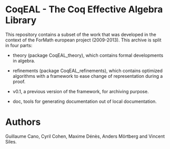 CoqEAL - The Coq Effective Algebra Library
==========================================

This repository contains a subset of the work that was developed in
the context of the ForMath european project (2009-2013).
This archive is split in four parts:

- theory (package  CoqEAL_theory), which contains  formal developments
  in algebra.

- refinements (package  CoqEAL_refinements), which  contains optimized
  algorithms with a framework to  ease change of representation during
  a proof.

- v0.1, a previous version of the framework, for archiving purpose.

- doc, tools for generating documentation out of local documentation.


Authors
=======

Guillaume Cano,  Cyril Cohen,  Maxime Dénès, Anders  Mörtberg and Vincent
Siles.